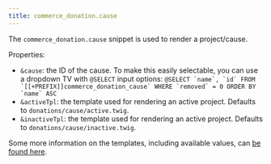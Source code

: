 ```yaml
---
title: commerce_donation.cause
---
```


The `commerce_donation.cause` snippet is used to render a project/cause.

Properties:

- `&cause`: the ID of the cause. To make this easily selectable, you can use a dropdown TV with `@SELECT` input options: ``@SELECT `name`, `id` FROM `[[+PREFIX]]commerce_donation_cause` WHERE `removed` = 0 ORDER BY `name` ASC``
- `&activeTpl`: the template used for rendering an active project. Defaults to `donations/cause/active.twig`.
- `&inactiveTpl`: the template used for rendering an active project. Defaults to `donations/cause/inactive.twig`.

Some more information on the templates, including available values, can [be found here](https://github.com/modmore/Commerce_Donations/#showing-the-donation-widget).

